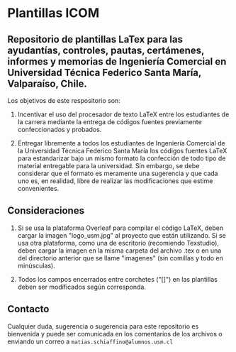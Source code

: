 # Plantillas ICOM

## Repositorio de plantillas LaTex para las ayudantías, controles, pautas, certámenes, informes y memorias de Ingeniería Comercial en Universidad Técnica Federico Santa María, Valparaíso, Chile.

Los objetivos de este respositorio son: 

1. Incentivar el uso del procesador de texto LaTeX entre los estudiantes de la carrera mediante la entrega de códigos fuentes previamente confeccionados y probados.

2. Entregar libremente a todos los estudiantes de Ingeniería Comercial de la Universidad Técnica Federico Santa María los códigos fuentes LaTeX para estandarizar bajo un mismo formato la confección de todo tipo de material entregable para la universidad. Sin embargo, se debe considerar que el formato es meramente una sugerencia y que cada uno es, en realidad, libre de realizar las modificaciones que estime convenientes.

## Consideraciones

1. Si se usa la plataforma Overleaf para compilar el código LaTeX, deben cargar la imagen "logo_usm.jpg" al proyecto que están utilizando. Si se usa otra plataforma, como una de escritorio (recomiendo Texstudio), deben cargar la imagen en la misma carpeta del archivo .tex o en una del directorio anterior que se llame "imagenes" (sin comillas y todo en minúsculas).

2. Todos los campos encerrados entre corchetes ("[]") en las plantillas deben ser modificados según corresponda.

## Contacto

Cualquier duda, sugerencia o sugerencia para este repositorio es bienvenida y puede ser comunicada en los comentarios de los archivos o enviando un correo a `matias.schiaffino@alumnos.usm.cl`
